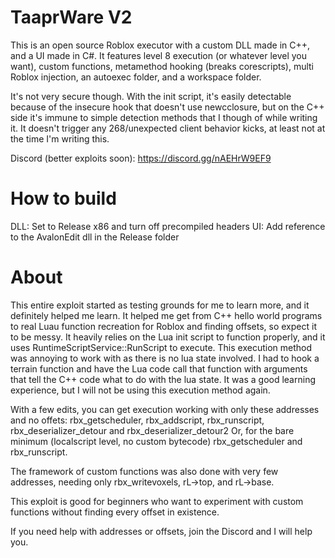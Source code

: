 # TaaprWare V2

This is an open source Roblox executor with a custom DLL made in C++, and a UI made in C#.
It features level 8 execution (or whatever level you want), custom functions, metamethod hooking (breaks corescripts), multi Roblox injection, an autoexec folder, and a workspace folder.

It's not very secure though. With the init script, it's easily detectable because of the insecure hook that doesn't use newcclosure, but on the C++ side it's immune to simple detection methods that I though of while writing it. It doesn't trigger any 268/unexpected client behavior kicks, at least not at the time I'm writing this.

Discord (better exploits soon): https://discord.gg/nAEHrW9EF9

# How to build

DLL: Set to Release x86 and turn off precompiled headers
UI: Add reference to the AvalonEdit dll in the Release folder

# About

This entire exploit started as testing grounds for me to learn more, and it definitely helped me learn. It helped me get from C++ hello world programs to real Luau function recreation for Roblox and finding offsets, so expect it to be messy.
It heavily relies on the Lua init script to function properly, and it uses RuntimeScriptService::RunScript to execute. This execution method was annoying to work with as there is no lua state involved. I had to hook a terrain function and have the Lua code call that function with arguments that tell the C++ code what to do with the lua state. It was a good learning experience, but I will not be using this execution method again.

With a few edits, you can get execution working with only these addresses and no offets: rbx_getscheduler, rbx_addscript, rbx_runscript, rbx_deserializer_detour and rbx_deserializer_detour2
Or, for the bare minimum (localscript level, no custom bytecode) rbx_getscheduler and rbx_runscript.

The framework of custom functions was also done with very few addresses, needing only rbx_writevoxels, rL->top, and rL->base.

This exploit is good for beginners who want to experiment with custom functions without finding every offset in existence.

If you need help with addresses or offsets, join the Discord and I will help you.
